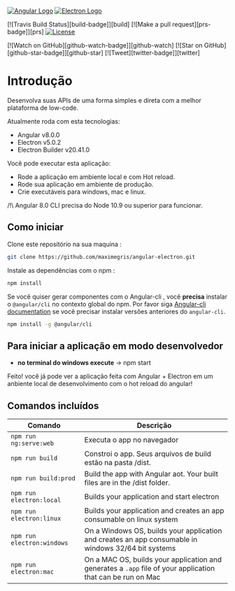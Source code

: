 [![Angular Logo](https://www.vectorlogo.zone/logos/angular/angular-icon.svg)](https://angular.io/) [![Electron Logo](https://www.vectorlogo.zone/logos/electronjs/electronjs-icon.svg)](https://electronjs.org/)

[![Travis Build Status][build-badge]][build]
[![Make a pull request][prs-badge]][prs]
[![License](http://img.shields.io/badge/Licence-MIT-brightgreen.svg)](LICENSE.md)

[![Watch on GitHub][github-watch-badge]][github-watch]
[![Star on GitHub][github-star-badge]][github-star]
[![Tweet][twitter-badge]][twitter]

# Introdução

Desenvolva suas APIs de uma forma simples e direta com a melhor plataforma de low-code.

Atualmente roda com esta tecnologias:

- Angular v8.0.0
- Electron v5.0.2
- Electron Builder v20.41.0

Você pode executar esta aplicação:

- Rode a aplicação em ambiente local e com Hot reload.
- Rode sua aplicação em ambiente de produção.
- Crie executáveis para windows, mac e linux.

/!\ Angular 8.0 CLI precisa do Node 10.9 ou superior para funcionar.

## Como iniciar

Clone este repositório na sua maquina :

``` bash
git clone https://github.com/maximegris/angular-electron.git
```

Instale as dependências com o npm :

``` bash
npm install
```

Se você quiser gerar componentes com o Angular-cli , você **precisa** instalar o `@angular/cli` no contexto global do npm.
Por favor siga [Angular-cli documentation](https://github.com/angular/angular-cli) se você precisar instalar versões anteriores do  `angular-cli`.

``` bash
npm install -g @angular/cli
```

## Para iniciar a aplicação em modo desenvolvedor

- **no terminal do windows execute** -> npm start

Feito! você já pode ver a aplicação feita com Angular + Electron em um anbiente local de desenvolvimento com o hot reload do angular!


## Comandos incluídos

|Comando|Descrição|
|--|--|
|`npm run ng:serve:web`| Executa o app no navegador |
|`npm run build`| Constroi o app. Seus arquivos de build estão na pasta /dist. |
|`npm run build:prod`| Build the app with Angular aot. Your built files are in the /dist folder. |
|`npm run electron:local`| Builds your application and start electron
|`npm run electron:linux`| Builds your application and creates an app consumable on linux system |
|`npm run electron:windows`| On a Windows OS, builds your application and creates an app consumable in windows 32/64 bit systems |
|`npm run electron:mac`|  On a MAC OS, builds your application and generates a `.app` file of your application that can be run on Mac |


